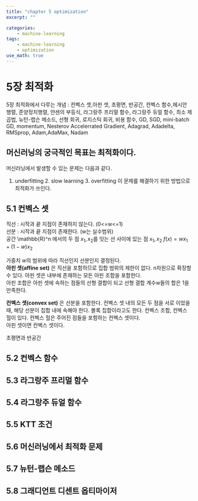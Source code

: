 ```yaml
---
title: "chapter 5 optimization"
excerpt: ""

categories:
    - machine-learning
tags:
    - machine-learning
    - optimization
use_math: true
---
```



# 5장 최적화
5장 최적화에서 다루는 개념 : 컨벡스 셋,아핀 셋, 초평면, 반공간, 컨벡스 함수,헤시안 행렬, 준양정치행렬, 얀센의 부등식, 라그랑주 프리멀 함수, 라그랑주 듀얼 함수,
최소 제곱법, 뉴턴-랩슨 메소드, 선형 회귀, 로지스틱 회귀, 비용 함수, GD, SGD, mini-batch GD, momentum, Nesterov Accelerrated Gradient, Adagrad, Adadelta, RMSprop, Adam,AdaMax, Nadam

## 머신러닝의 궁극적인 목표는 최적화이다.
머신러닝에서 발생할 수 있는 문제는 다음과 같다. <br>
1. underfitting 2. slow learning 3. overfitting 이 문제를 해결하기 위한 방법으로 최적화가 쓰인다.

## 5.1 컨벡스 셋
직선 : 시작과 끝 지점이 존재하지 않는다. (0<=w<=1) <br>
선분 : 시작과 끝 지점이 존재한다. (w는 실수범위) <br>
공간 \mathbb{R}^n 에서의 두 점 $x_1, x_2$를 잇는 선 사이에 있는 점 $x_1, x_2$
$f(x) = wx_1 + (1-w)x_2$

가중치 $w$의 범위에 따라 직선인지 선분인지 결정된다. <br>
**아핀 셋(affine set)**
은 직선을 포함하므로 집합 범위의 제한이 없다. n차원으로 확장할 수 있다. 아핀 셋은 내부에 존재하는 모든 아핀 조합을 포함한다. <br>
아핀 조합은 아핀 셋에 속하는 점들의 선형 결합이 되고 선형 결합 계수w들의 합은 1을 만족한다.

**컨벡스 셋(convex set)**
은 선분을 포함한다. 컨벡스 셋 내의 모든 두 점을 서로 이었을 때, 해당 선분이 집합 내에 속해야 한다. 볼록 집합이라고도 한다.
컨벡스 조합, 컨벡스 헐이 있다. 컨벡스 헐은  주어진 점들을 포함하는 컨벡스 셋이다. <br>
아핀 셋이면 컨벡스 셋이다.

초평면과 반공간


## 5.2 컨벡스 함수
## 5.3 라그랑주 프리멀 함수
## 5.4 라그랑주 듀얼 함수
## 5.5 KTT 조건
## 5.6 머신러닝에서 최적화 문제
## 5.7 뉴턴-랩슨 메소드
## 5.8 그래디언트 디센트 옵티마이저
